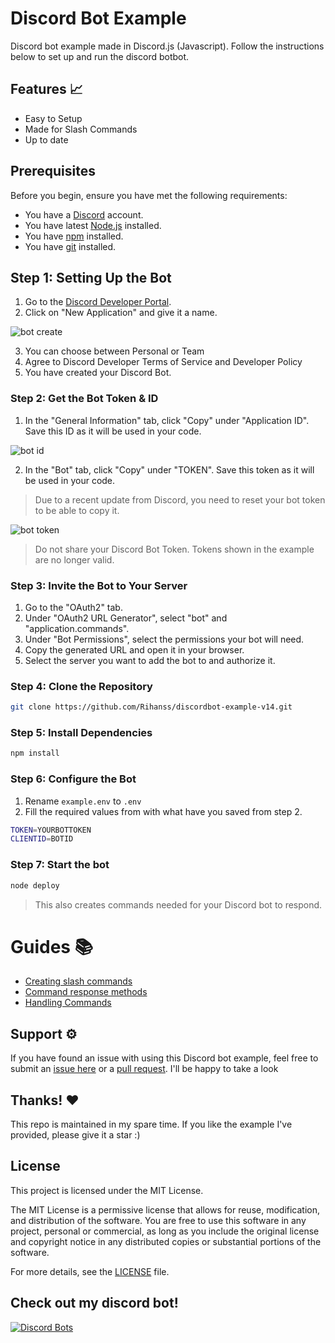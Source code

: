 # Discord Bot Example

Discord bot example made in Discord.js (Javascript). Follow the instructions below to set up and run the discord botbot.

## Features 📈

- Easy to Setup
- Made for Slash Commands
- Up to date

## Prerequisites

Before you begin, ensure you have met the following requirements:

- You have a [Discord](https://discord.com/) account.
- You have latest [Node.js](https://nodejs.org/) installed.
- You have [npm](https://www.npmjs.com/) installed.
- You have [git](https://git-scm.com) installed.

## Step 1: Setting Up the Bot

1. Go to the [Discord Developer Portal](https://discord.com/developers/applications).
2. Click on "New Application" and give it a name.

![bot create](https://imgur.com/JP2IJRj.png "Step 2")

3. You can choose between Personal or Team
4. Agree to Discord Developer Terms of Service and Developer Policy
5. You have created your Discord Bot.

### Step 2: Get the Bot Token & ID

1. In the "General Information" tab, click "Copy" under "Application ID". Save this ID as it will be used in your code.

![bot id](https://imgur.com/D9eeRHZ.png "Step 1")

2. In the "Bot" tab, click "Copy" under "TOKEN". Save this token as it will be used in your code.
> Due to a recent update from Discord, you need to reset your bot token to be able to copy it.

![bot token](https://imgur.com/Bnw52eq.png "Step 2")

> Do not share your Discord Bot Token. Tokens shown in the example are no longer valid.

### Step 3: Invite the Bot to Your Server

1. Go to the "OAuth2" tab.
2. Under "OAuth2 URL Generator", select "bot" and "application.commands".
3. Under "Bot Permissions", select the permissions your bot will need.
4. Copy the generated URL and open it in your browser.
5. Select the server you want to add the bot to and authorize it.

### Step 4: Clone the Repository

```bash
git clone https://github.com/Rihanss/discordbot-example-v14.git
```

### Step 5: Install Dependencies

```bash
npm install
```

### Step 6: Configure the Bot

1. Rename `example.env` to `.env`
2. Fill the required values from with what have you saved from step 2.

```bash
TOKEN=YOURBOTTOKEN
CLIENTID=BOTID
```

### Step 7: Start the bot

```bash
node deploy
```

> This also creates commands needed for your Discord bot to respond.

# Guides 📚

- [Creating slash commands](https://discordjs.guide/creating-your-bot/slash-commands.html)
- [Command response methods](https://discordjs.guide/slash-commands/response-methods.html)
- [Handling Commands](https://discordjs.guide/creating-your-bot/command-handling.html#command-handling)

## Support ⚙️

If you have found an issue with using this Discord bot example, feel free to submit an [issue here](https://github.com/Rihanss/discordbot-example-v14/issues) or a [pull request](https://github.com/Rihanss/discordbot-example-v14/pulls). I'll be happy to take a look

## Thanks! ❤️
This repo is maintained in my spare time. If you like the example I've provided, please give it a star :)

## License

This project is licensed under the MIT License. 

The MIT License is a permissive license that allows for reuse, modification, and distribution of the software. You are free to use this software in any project, personal or commercial, as long as you include the original license and copyright notice in any distributed copies or substantial portions of the software.

For more details, see the [LICENSE](LICENSE) file.

## Check out my discord bot!
[![Discord Bots](https://top.gg/api/widget/519521318719324181.svg)](https://top.gg/bot/519521318719324181)
